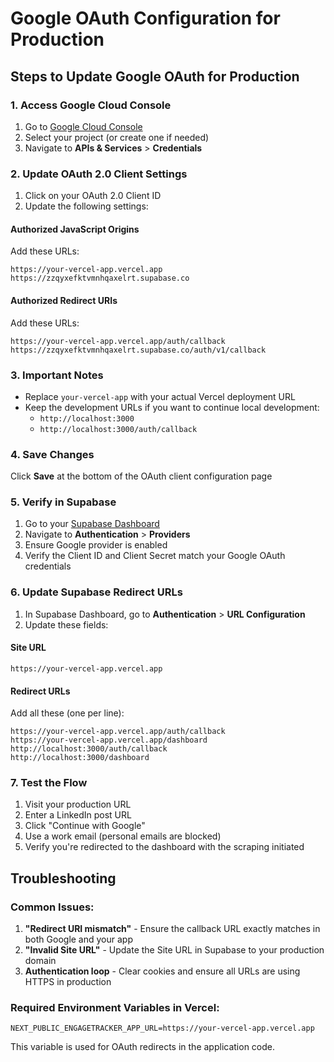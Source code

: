# Google OAuth Configuration for Production

## Steps to Update Google OAuth for Production

### 1. Access Google Cloud Console
1. Go to [Google Cloud Console](https://console.cloud.google.com/)
2. Select your project (or create one if needed)
3. Navigate to **APIs & Services** > **Credentials**

### 2. Update OAuth 2.0 Client Settings
1. Click on your OAuth 2.0 Client ID
2. Update the following settings:

#### Authorized JavaScript Origins
Add these URLs:
```
https://your-vercel-app.vercel.app
https://zzqyxefktvmnhqaxelrt.supabase.co
```

#### Authorized Redirect URIs
Add these URLs:
```
https://your-vercel-app.vercel.app/auth/callback
https://zzqyxefktvmnhqaxelrt.supabase.co/auth/v1/callback
```

### 3. Important Notes
- Replace `your-vercel-app` with your actual Vercel deployment URL
- Keep the development URLs if you want to continue local development:
  - `http://localhost:3000`
  - `http://localhost:3000/auth/callback`

### 4. Save Changes
Click **Save** at the bottom of the OAuth client configuration page

### 5. Verify in Supabase
1. Go to your [Supabase Dashboard](https://supabase.com/dashboard)
2. Navigate to **Authentication** > **Providers**
3. Ensure Google provider is enabled
4. Verify the Client ID and Client Secret match your Google OAuth credentials

### 6. Update Supabase Redirect URLs
1. In Supabase Dashboard, go to **Authentication** > **URL Configuration**
2. Update these fields:

#### Site URL
```
https://your-vercel-app.vercel.app
```

#### Redirect URLs
Add all these (one per line):
```
https://your-vercel-app.vercel.app/auth/callback
https://your-vercel-app.vercel.app/dashboard
http://localhost:3000/auth/callback
http://localhost:3000/dashboard
```

### 7. Test the Flow
1. Visit your production URL
2. Enter a LinkedIn post URL
3. Click "Continue with Google"
4. Use a work email (personal emails are blocked)
5. Verify you're redirected to the dashboard with the scraping initiated

## Troubleshooting

### Common Issues:
1. **"Redirect URI mismatch"** - Ensure the callback URL exactly matches in both Google and your app
2. **"Invalid Site URL"** - Update the Site URL in Supabase to your production domain
3. **Authentication loop** - Clear cookies and ensure all URLs are using HTTPS in production

### Required Environment Variables in Vercel:
```
NEXT_PUBLIC_ENGAGETRACKER_APP_URL=https://your-vercel-app.vercel.app
```

This variable is used for OAuth redirects in the application code.